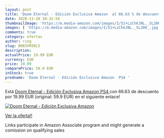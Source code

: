 ```yaml
---
layout: post
title: 'Doom Eternal - Edición Exclusiva Amazon  al 66.63 % de descuento'
date: 2020-11-20 10:32:59
thumbnailImage: 'https://m.media-amazon.com/images/I/51+LzChkJNL._SL200_.jpg'
images: [ 'https://m.media-amazon.com/images/I/51+LzChkJNL._SL200_.jpg' ]
comments: true
category: ofertas
author: ring
slug: B083VM39L5
description:
actualPrice: 19.99 EUR
currency: EUR
price: 19.99
comparePrice: 59.9 EUR
inStock: true
prodname: 'Doom Eternal - Edición Exclusiva Amazon  PS4 '
---
```


Está [Doom Eternal - Edición Exclusiva Amazon  PS4 ](https://www.amazon.es/dp/B083VM39L5/?tag=tolees-21) con 66.63 de descuento por 19.99 EUR (original: 59.9 EUR) en el siguiente enlace!

[![Doom Eternal - Edición Exclusiva Amazon ](https://m.media-amazon.com/images/I/51+LzChkJNL._SL200_.jpg)](https://www.amazon.es/dp/B083VM39L5/?tag=tolees-21)

[Ver la oferta!!](https://www.amazon.es/dp/B083VM39L5/?tag=tolees-21)

Links participate in Amazon Associate program and might generate a comission on qualifying sales


